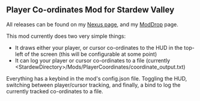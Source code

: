 ﻿## Player Co-ordinates Mod for Stardew Valley

All releases can be found on my [Nexus page](https://www.nexusmods.com/users/79440738?tab=user+files), and
my [ModDrop](https://www.moddrop.com/stardew-valley/profile/251772/mods) page.

This mod currently does two very simple things:

* It draws either your player, or cursor co-ordinates to the HUD in the top-left of the screen (this will be
  configurable at some point)
* It can log your player or cursor co-ordinates to a file (currently
  \<StardewDirectory\>/Mods/PlayerCoordinates/coordinate_output.txt)

Everything has a keybind in the mod's config.json file. Toggling the HUD, switching between player/cursor tracking, and
finally, a bind to log the currently tracked co-ordinates to a file.

